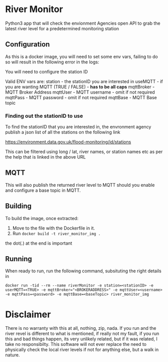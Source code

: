 # River Monitor

Python3 app that will check the envionment Agencies open API to grab the latest river level for a predetermined monitoring station

## Configuration
As this is a docker image, you will need to set some env vars, failing to do so will result in the following error in the logs:

You will need to configure the station ID

Valid ENV vars are:
station - the stationID you are interested in
useMQTT - if you are wanting MQTT (TRUE / FALSE) - **has to be all caps**
mqttBroker - MQTT Broker Address
mqttUser - MQTT username - omit if not required
mqttPass - MQTT password - omit if not required
mqttBase - MQTT Base topic

### Finding out the stationID to use
To find the stationID that you are interested in, the envronment agency publish a json list of all the stations on the following link

https://environment.data.gov.uk/flood-monitoring/id/stations

This can be filtered using long / lat, river names, or station names etc as per the help that is linked in the above URL

## MQTT
This will also publish the returned river level to MQTT should you enable and configure a base topic in MQTT.

## Building
To build the image, once extracted:
1. Move to the file with the Dockerfile in it.
2. Run `docker build -t river_monitor_img .`

the dot(.) at the end is important

## Running
When ready to run, run the following command, subsituting the right details in

`docker run -tid --rm --name riverMonitor -e station=<stationID> -e userMQTT=<TRUE> -e mqttBroker="<BROKERADDRESS>" -e mqttUser=<username> -e mqttPass=<password> -e mqttBase=<baseTopic> river_monitor_img`

# Disclaimer
There is no warranty with this at all, nothing, zip, nada.
If you run and the river revel is different to what is mentioned, if really not my fault, if you run this and bad things happen, its very unlikely related, but if it was related, I take no responsibilty.
This software will not ever replace the need to physically check the local river levels if not for anything else, but a walk in nature.
